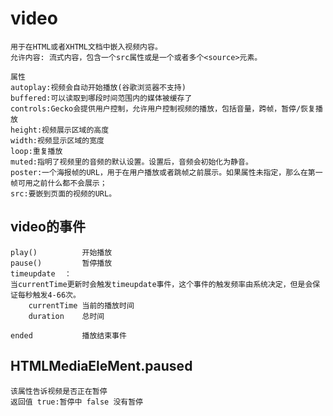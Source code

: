 # video

	用于在HTML或者XHTML文档中嵌入视频内容。 
	允许内容: 流式内容，包含一个src属性或是一个或者多个<source>元素。
	
	属性
	autoplay:视频会自动开始播放(谷歌浏览器不支持)
	buffered:可以读取到哪段时间范围内的媒体被缓存了
	controls:Gecko会提供用户控制，允许用户控制视频的播放，包括音量，跨帧，暂停/恢复播放
	height:视频展示区域的高度
	width:视频显示区域的宽度
	loop:重复播放
	muted:指明了视频里的音频的默认设置。设置后，音频会初始化为静音。
	poster:一个海报帧的URL，用于在用户播放或者跳帧之前展示。如果属性未指定，那么在第一帧可用之前什么都不会展示；
	src:要嵌到页面的视频的URL。
	
## video的事件

	play()			开始播放
	pause()			暂停播放
	timeupdate	：	
	当currentTime更新时会触发timeupdate事件，这个事件的触发频率由系统决定，但是会保证每秒触发4-66次。
		currentTime 当前的播放时间
		duration	总时间
		
	ended			播放结束事件
	
## HTMLMediaEleMent.paused

	该属性告诉视频是否正在暂停 
	返回值 true:暂停中 false 没有暂停